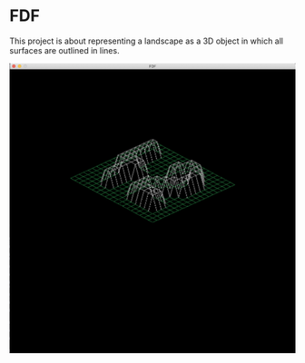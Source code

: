 # FDF

<!DOCTYPE html>
<html>

This project is about representing a landscape as a 3D object
in which all surfaces are outlined in lines.

![Screenshot](https://github.com/Azakizad/FDF/blob/master/Screen%20Shot%202022-08-03%20at%204.12.00%20AM.png)

</html>
